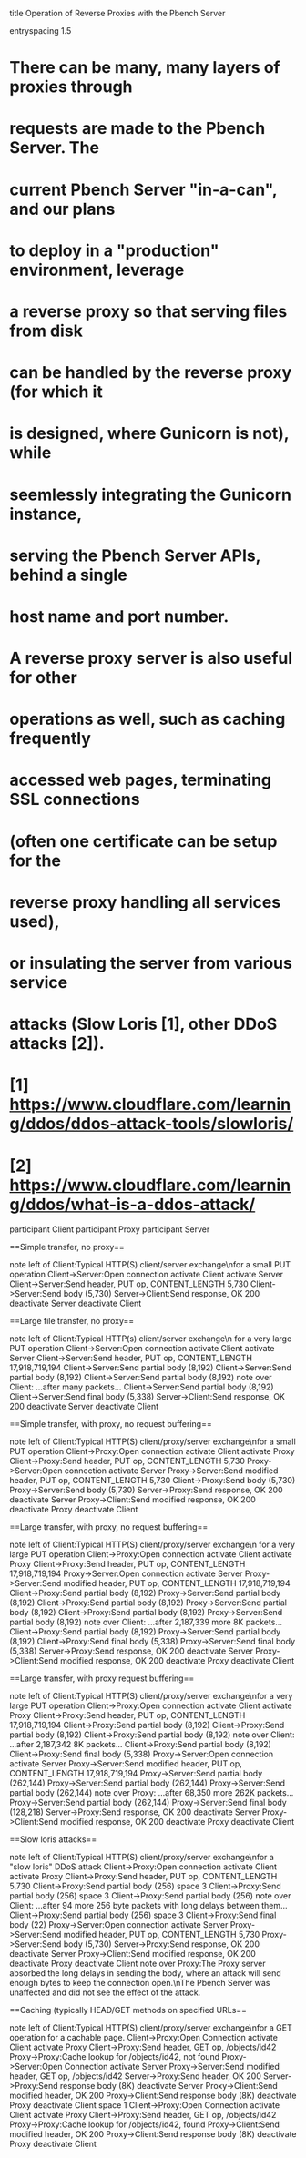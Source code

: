 title Operation of Reverse Proxies with the Pbench Server

entryspacing 1.5

# There can be many, many layers of proxies through
# requests are made to the Pbench Server.  The
# current Pbench Server "in-a-can", and our plans
# to deploy in a "production" environment, leverage
# a reverse proxy so that serving files from disk
# can be handled by the reverse proxy (for which it
# is designed, where Gunicorn is not), while
# seemlessly integrating the Gunicorn instance, 
# serving the Pbench Server APIs, behind a single
# host name and port number.

# A reverse proxy server is also useful for other
# operations as well, such as caching frequently
# accessed web pages, terminating SSL connections
# (often one certificate can be setup for the
# reverse proxy handling all services used),
# or insulating the server from various service
# attacks (Slow Loris [1], other DDoS attacks [2]).
#
# [1] https://www.cloudflare.com/learning/ddos/ddos-attack-tools/slowloris/
# [2] https://www.cloudflare.com/learning/ddos/what-is-a-ddos-attack/

participant Client
participant Proxy
participant Server

==Simple transfer, no proxy==

note left of Client:Typical HTTP(S) client/server exchange\nfor a small PUT operation
Client->Server:Open connection
activate Client
activate Server
Client->Server:Send header, PUT op, CONTENT_LENGTH 5,730
Client->Server:Send body (5,730)
Server->Client:Send response, OK 200
deactivate Server
deactivate Client

==Large file transfer, no proxy==

note left of Client:Typical HTTP(s) client/server exchange\n for a very large PUT operation
Client->Server:Open connection
activate Client
activate Server
Client->Server:Send header, PUT op, CONTENT_LENGTH 17,918,719,194
Client->Server:Send partial body (8,192)
Client->Server:Send partial body (8,192)
Client->Server:Send partial body (8,192)
note over Client: ...after many packets...
Client->Server:Send partial body (8,192)
Client->Server:Send final body (5,338)
Server->Client:Send response, OK 200
deactivate Server
deactivate Client

==Simple transfer, with proxy, no request buffering==

note left of Client:Typical HTTP(S) client/proxy/server exchange\nfor a small PUT operation
Client->Proxy:Open connection
activate Client
activate Proxy
Client->Proxy:Send header, PUT op, CONTENT_LENGTH 5,730
Proxy->Server:Open connection
activate Server
Proxy->Server:Send modified header, PUT op, CONTENT_LENGTH 5,730
Client->Proxy:Send body (5,730)
Proxy->Server:Send body (5,730)
Server->Proxy:Send response, OK 200
deactivate Server
Proxy->Client:Send modified response, OK 200
deactivate Proxy
deactivate Client

==Large transfer, with proxy, no request buffering==

note left of Client:Typical HTTP(S) client/proxy/server exchange\n for a very large PUT operation
Client->Proxy:Open connection
activate Client
activate Proxy
Client->Proxy:Send header, PUT op, CONTENT_LENGTH 17,918,719,194
Proxy->Server:Open connection
activate Server
Proxy->Server:Send modified header, PUT op, CONTENT_LENGTH 17,918,719,194
Client->Proxy:Send partial body (8,192)
Proxy->Server:Send partial body (8,192)
Client->Proxy:Send partial body (8,192)
Proxy->Server:Send partial body (8,192)
Client->Proxy:Send partial body (8,192)
Proxy->Server:Send partial body (8,192)
note over Client: ...after 2,187,339 more 8K packets...
Client->Proxy:Send partial body (8,192)
Proxy->Server:Send partial body (8,192)
Client->Proxy:Send final body (5,338)
Proxy->Server:Send final body (5,338)
Server->Proxy:Send response, OK 200
deactivate Server
Proxy->Client:Send modified response, OK 200
deactivate Proxy
deactivate Client

==Large transfer, with proxy request buffering==

note left of Client:Typical HTTP(S) client/proxy/server exchange\nfor a very large PUT operation
Client->Proxy:Open connection
activate Client
activate Proxy
Client->Proxy:Send header, PUT op, CONTENT_LENGTH 17,918,719,194
Client->Proxy:Send partial body (8,192)
Client->Proxy:Send partial body (8,192)
Client->Proxy:Send partial body (8,192)
note over Client: ...after 2,187,342 8K packets...
Client->Proxy:Send partial body (8,192)
Client->Proxy:Send final body (5,338)
Proxy->Server:Open connection
activate Server
Proxy->Server:Send modified header, PUT op, CONTENT_LENGTH 17,918,719,194
Proxy->Server:Send partial body (262,144)
Proxy->Server:Send partial body (262,144)
Proxy->Server:Send partial body (262,144)
note over Proxy: ...after 68,350 more 262K packets...
Proxy->Server:Send partial body (262,144)
Proxy->Server:Send final body (128,218)
Server->Proxy:Send response, OK 200
deactivate Server
Proxy->Client:Send modified response, OK 200
deactivate Proxy
deactivate Client

==Slow loris attacks==

note left of Client:Typical HTTP(S) client/proxy/server exchange\nfor a "slow loris" DDoS attack
Client->Proxy:Open connection
activate Client
activate Proxy
Client->Proxy:Send header, PUT op, CONTENT_LENGTH 5,730
Client->Proxy:Send partial body (256)
space 3
Client->Proxy:Send partial body (256)
space 3
Client->Proxy:Send partial body (256)
note over Client: ...after 94 more 256 byte packets with long delays between them...
Client->Proxy:Send partial body (256)
space 3
Client->Proxy:Send final body (22)
Proxy->Server:Open connection
activate Server
Proxy->Server:Send modified header, PUT op, CONTENT_LENGTH 5,730
Proxy->Server:Send body (5,730)
Server->Proxy:Send response, OK 200
deactivate Server
Proxy->Client:Send modified response, OK 200
deactivate Proxy
deactivate Client
note over Proxy:The Proxy server absorbed the long delays in sending the body, where an attack will send enough bytes to keep the connection open.\nThe Pbench Server was unaffected and did not see the effect of the attack.

==Caching (typically HEAD/GET methods on specified URLs==

note left of Client:Typical HTTP(S) client/proxy/server exchange\nfor a GET operation for a cachable page.
Client->Proxy:Open Connection
activate Client
activate Proxy
Client->Proxy:Send header, GET op, /objects/id42
Proxy->Proxy:Cache lookup for /objects/id42, not found
Proxy->Server:Open Connection
activate Server
Proxy->Server:Send modified header, GET op, /objects/id42
Server->Proxy:Send header, OK 200
Server->Proxy:Send response body (8K)
deactivate Server
Proxy->Client:Send modified header, OK 200
Proxy->Client:Send response body (8K)
deactivate Proxy
deactivate Client
space 1
Client->Proxy:Open Connection
activate Client
activate Proxy
Client->Proxy:Send header, GET op, /objects/id42
Proxy->Proxy:Cache lookup for /objects/id42, found
Proxy->Client:Send modified header, OK 200
Proxy->Client:Send response body (8K)
deactivate Proxy
deactivate Client